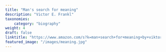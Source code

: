 ```yaml
---
title: "Man's search for meaning"
description: "Victor E. Frankl"
taxonomies:
    category: "biography"
weight: 4
draft: false
linktitle: "https://www.amazon.com/s?k=man+search+for+meaning+by+viktor+frankl&crid=1OWGCEXGA7MIE&sprefix=man+search+for+%2Caps%2C349&ref=nb_sb_ss_i_4_15"
featured_image: "/images/meaning.jpg"
---
```


